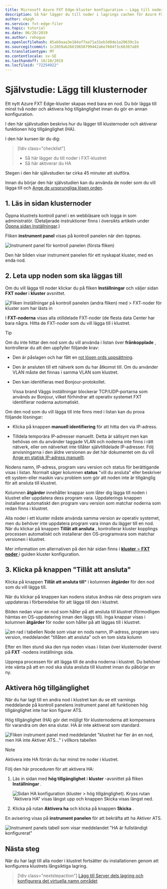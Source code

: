 ```yaml
---
title: Microsoft Azure FXT Edge-kluster konfiguration – Lägg till noder
description: Så här lägger du till noder i lagrings cachen för Azure FXT Edge
author: ekpgh
ms.service: fxt-edge-filer
ms.topic: tutorial
ms.date: 06/20/2019
ms.author: rohogue
ms.openlocfilehash: 85ab9aaa3e184af7aa71a31eb3d8de1a20639c2a
ms.sourcegitcommit: 1c2659ab26619658799442a6e7604f3c66307a89
ms.translationtype: MT
ms.contentlocale: sv-SE
ms.lasthandoff: 10/10/2019
ms.locfileid: "72254922"
---
```

# <a name="tutorial-add-cluster-nodes"></a>Självstudie: Lägg till klusternoder 

Ett nytt Azure FXT Edge-kluster skapas med bara en nod. Du bör lägga till minst två noder och aktivera hög tillgänglighet innan du gör en annan konfiguration. 

I den här självstudien beskrivs hur du lägger till klusternoder och aktiverar funktionen hög tillgänglighet (HA). 

I den här kursen lär du dig: 

> [!div class="checklist"]
> * Så här lägger du till noder i FXT-klustret
> * Så här aktiverar du HA

Stegen i den här självstudien tar cirka 45 minuter att slutföra.

Innan du börjar den här självstudien kan du använda de noder som du vill lägga till och [Ange de ursprungliga lösen orden](fxt-node-password.md). 

## <a name="1-load-the-cluster-nodes-page"></a>1. Läs in sidan klusternoder

Öppna klustrets kontroll panel i en webbläsare och logga in som administratör. (Detaljerade instruktioner finns i översikts artikeln under [Öppna sidan Inställningar](fxt-cluster-create.md#open-the-settings-pages).)

Fliken **instrument panel** visas på kontroll panelen när den öppnas. 

![Instrument panel för kontroll panelen (första fliken)](media/fxt-cluster-config/dashboard-1-node.png)

Den här bilden visar instrument panelen för ett nyskapat kluster, med en enda nod.

## <a name="2-locate-the-node-to-add"></a>2. Leta upp noden som ska läggas till

Om du vill lägga till noder klickar du på fliken **Inställningar** och väljer sidan **FXT noder** i **kluster** avsnittet.

![Fliken Inställningar på kontroll panelen (andra fliken) med > FXT-noder för kluster som har lästs in](media/fxt-cluster-config/settings-fxt-nodes.png)

I **FXT-noderna** visas alla otilldelade FXT-noder (de flesta data Center har bara några. Hitta de FXT-noder som du vill lägga till i klustret.

> [!Tip] 
> Om du inte hittar den nod som du vill använda i listan över **frånkopplade** , kontrollerar du att den uppfyller följande krav:
> 
> * Den är påslagen och har fått en [rot lösen ords uppsättning](fxt-node-password.md).
> * Den är ansluten till ett nätverk som du har åtkomst till. Om du använder VLAN måste det finnas i samma VLAN som klustret.
> * Den kan identifieras med Bonjour-protokollet. 
>
>   Vissa brand Väggs inställningar blockerar TCP/UDP-portarna som används av Bonjour, vilket förhindrar att operativ systemet FXT identifierar noderna automatiskt.
> 
> Om den nod som du vill lägga till inte finns med i listan kan du prova följande lösningar: 
> 
> * Klicka på knappen **manuell identifiering** för att hitta den via IP-adress.
> 
> * Tilldela temporära IP-adresser manuellt. Detta är sällsynt men kan behövas om du använder taggade VLAN och noderna inte finns i rätt nätverk, eller om nätverket inte tillåter självtilldelade IP-adresser. Följ anvisningarna i den äldre versionen av det här dokumentet om du vill [Ange en statisk IP-adress manuellt](https://azure.github.io/Avere/legacy/create_cluster/4_8/html/static_ip.html).

Nodens namn, IP-adress, program varu version och status för berättigande visas i listan. Normalt säger kolumnen **status** "vill du ansluta" eller beskriver ett system-eller maskin varu problem som gör att noden inte är tillgänglig för att ansluta till klustret.

Kolumnen **åtgärder** innehåller knappar som låter dig lägga till noden i klustret eller uppdatera dess program vara. Uppdaterings knappen installerar automatiskt den program varu version som matchar noderna som redan finns i klustret.

Alla noder i ett kluster måste använda samma version av operativ systemet, men du behöver inte uppdatera program vara innan du lägger till en nod. När du klickar på knappen **Tillåt att ansluta** , kontrollerar kluster kopplings processen automatiskt och installerar den OS-programvara som matchar versionen i klustret.

Mer information om alternativen på den här sidan finns i [ **kluster** > **FXT noder** ](https://azure.github.io/Avere/legacy/ops_guide/4_7/html/gui_fxt_nodes.html) i guiden kluster konfiguration.

## <a name="3-click-the-allow-to-join-button"></a>3. Klicka på knappen "Tillåt att ansluta" 

Klicka på knappen **Tillåt att ansluta till*** i kolumnen **åtgärder** för den nod som du vill lägga till.

När du klickar på knappen kan nodens status ändras när dess program vara uppdateras i förberedelse för att lägga till den i klustret. 

Bilden nedan visar en nod som håller på att ansluta till klustret (förmodligen hämtas en OS-uppdatering innan den läggs till). Inga knappar visas i kolumnen **åtgärder** för noder som håller på att läggas till i klustret.

![en rad i tabellen Node som visar en nods namn, IP-adress, program varu version, meddelandet "tillåten att ansluta" och en tom sista kolumn](media/fxt-cluster-config/node-join-in-process.png)

Efter en liten stund ska den nya noden visas i listan över klusternoder överst på **FXT** -nodens inställnings sida. 

Upprepa processen för att lägga till de andra noderna i klustret. Du behöver inte vänta på att en nod ska sluta ansluta till klustret innan du påbörjar en ny.

## <a name="enable-high-availability"></a>Aktivera hög tillgänglighet

När du har lagt till en andra nod i klustret kan du se ett varnings meddelande på kontroll panelens instrument panel att funktionen hög tillgänglighet inte har kon figurer ATS. 

Hög tillgänglighet (HA) gör det möjligt för klusternoderna att kompensera för varandra om den ena slutar. HA är inte aktiverat som standard.

![Fliken instrument panel med meddelandet "klustret har fler än en nod, men HA inte Aktiver ATS..." i villkors tabellen](media/fxt-cluster-config/no-ha-2-nodes.png)

> [!Note] 
> Aktivera inte HA förrän du har minst tre noder i klustret.

Följ den här proceduren för att aktivera HA: 

1. Läs in sidan med **hög tillgänglighet** i **kluster** -avsnittet på fliken **Inställningar** .

   ![Sidan HA konfiguration (kluster > hög tillgänglighet). Kryss rutan "Aktivera HA" visas längst upp och knappen Skicka visas längst ned.](media/fxt-cluster-config/enable-ha.png)

2. Klicka på rutan **Aktivera ha** och klicka på knappen **Skicka** . 

En avisering visas på **instrument panelen** för att bekräfta att ha Aktiver ATS.

![Instrument panels tabell som visar meddelandet "HA är fullständigt konfigurerat"](media/fxt-cluster-config/ha-configured-alert.png)


## <a name="next-steps"></a>Nästa steg

När du har lagt till alla noder i klustret fortsätter du installationen genom att konfigurera klustrets långsiktiga lagring.

> [!div class="nextstepaction"]
> [Lägg till Server dels lagring och konfigurera det virtuella namn området](fxt-add-storage.md)